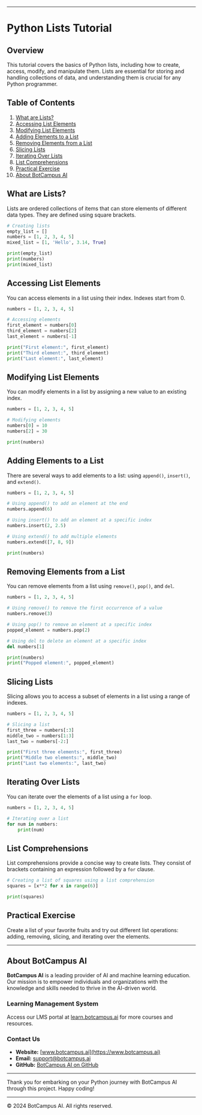 
---

# Python Lists Tutorial

## Overview
This tutorial covers the basics of Python lists, including how to create, access, modify, and manipulate them. Lists are essential for storing and handling collections of data, and understanding them is crucial for any Python programmer.

## Table of Contents
1. [What are Lists?](#what-are-lists)
2. [Accessing List Elements](#accessing-list-elements)
3. [Modifying List Elements](#modifying-list-elements)
4. [Adding Elements to a List](#adding-elements-to-a-list)
5. [Removing Elements from a List](#removing-elements-from-a-list)
6. [Slicing Lists](#slicing-lists)
7. [Iterating Over Lists](#iterating-over-lists)
8. [List Comprehensions](#list-comprehensions)
9. [Practical Exercise](#practical-exercise)
10. [About BotCampus AI](#about-botcampus-ai)

## What are Lists?
Lists are ordered collections of items that can store elements of different data types. They are defined using square brackets.

```python
# Creating lists
empty_list = []
numbers = [1, 2, 3, 4, 5]
mixed_list = [1, 'Hello', 3.14, True]

print(empty_list)
print(numbers)
print(mixed_list)
```

## Accessing List Elements
You can access elements in a list using their index. Indexes start from 0.

```python
numbers = [1, 2, 3, 4, 5]

# Accessing elements
first_element = numbers[0]
third_element = numbers[2]
last_element = numbers[-1]

print("First element:", first_element)
print("Third element:", third_element)
print("Last element:", last_element)
```

## Modifying List Elements
You can modify elements in a list by assigning a new value to an existing index.

```python
numbers = [1, 2, 3, 4, 5]

# Modifying elements
numbers[0] = 10
numbers[2] = 30

print(numbers)
```

## Adding Elements to a List
There are several ways to add elements to a list: using `append()`, `insert()`, and `extend()`.

```python
numbers = [1, 2, 3, 4, 5]

# Using append() to add an element at the end
numbers.append(6)

# Using insert() to add an element at a specific index
numbers.insert(2, 2.5)

# Using extend() to add multiple elements
numbers.extend([7, 8, 9])

print(numbers)
```

## Removing Elements from a List
You can remove elements from a list using `remove()`, `pop()`, and `del`.

```python
numbers = [1, 2, 3, 4, 5]

# Using remove() to remove the first occurrence of a value
numbers.remove(3)

# Using pop() to remove an element at a specific index
popped_element = numbers.pop(2)

# Using del to delete an element at a specific index
del numbers[1]

print(numbers)
print("Popped element:", popped_element)
```

## Slicing Lists
Slicing allows you to access a subset of elements in a list using a range of indexes.

```python
numbers = [1, 2, 3, 4, 5]

# Slicing a list
first_three = numbers[:3]
middle_two = numbers[1:3]
last_two = numbers[-2:]

print("First three elements:", first_three)
print("Middle two elements:", middle_two)
print("Last two elements:", last_two)
```

## Iterating Over Lists
You can iterate over the elements of a list using a `for` loop.

```python
numbers = [1, 2, 3, 4, 5]

# Iterating over a list
for num in numbers:
    print(num)
```

## List Comprehensions
List comprehensions provide a concise way to create lists. They consist of brackets containing an expression followed by a `for` clause.

```python
# Creating a list of squares using a list comprehension
squares = [x**2 for x in range(6)]

print(squares)
```

## Practical Exercise
Create a list of your favorite fruits and try out different list operations: adding, removing, slicing, and iterating over the elements.

---
## About BotCampus AI

**BotCampus AI** is a leading provider of AI and machine learning education. Our mission is to empower individuals and organizations with the knowledge and skills needed to thrive in the AI-driven world.

### Learning Management System

Access our LMS portal at [learn.botcampus.ai](https://learn.botcampus.ai) for more courses and resources.

### Contact Us

- **Website:** [www.botcampus.ai](https://www.botcampus.ai)
- **Email:** support@botcampus.ai
- **GitHub:** [BotCampus AI on GitHub](https://github.com/Bot-Campus-AI/Python-Fundamentals)

---

Thank you for embarking on your Python journey with BotCampus AI through this project. Happy coding!

---

© 2024 BotCampus AI. All rights reserved.
